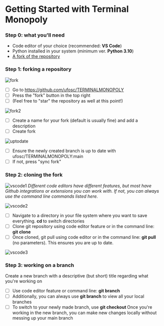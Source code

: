 # Getting Started with Terminal Monopoly

### Step 0: what you'll need
- Code editor of your choice (recommended: **VS Code**)
- Python installed in your system (minimum ver. **Python 3.10**)
- [A fork of the repository](https://github.com/ufosc/TERMINALMONOPOLY)

### Step 1: forking a repository
![fork](https://github.com/user-attachments/assets/a71ea542-0236-4051-8076-07e414d0934c)

- [ ] Go to https://github.com/ufosc/TERMINALMONOPOLY
- [ ] Press the "fork" button in the top right
- [ ] (Feel free to "star" the repository as well at this point!)

![fork2](https://github.com/user-attachments/assets/4ae61df2-a32d-47d1-9fbd-ae62f3c2e011)
- [ ] Create a name for your fork (default is usually fine) and add a description
- [ ] Create fork

![uptodate](https://github.com/user-attachments/assets/1f7f6b34-a70c-41a9-8670-e8a15689c926)
- [ ] Ensure the newly created branch is up to date with ufosc/TERMINALMONOPOLY:main
- [ ] If not, press "sync fork"

### Step 2: cloning the fork
![vscode1](https://github.com/user-attachments/assets/7bff4df7-a0f8-42de-8cb3-47390742d8f9)
*Different code editors have different features, but most have Github integrations or extensions you can work with. If not, you can always use the command line commands listed here.*

![vscode2](https://github.com/user-attachments/assets/e61e57cd-3af2-4fca-9c17-57abb14d8ded)

- [ ] Navigate to a directory in your file system where you want to save everything. **cd <directory name>** to switch directories
- [ ] Clone git repository using code editor feature or in the command line: **git clone <URL to your newly created fork>**
- [ ] Once cloned, git pull using code editor or in the command line: **git pull** (no parameters). This ensures you are up to date.

![vscode3](https://github.com/user-attachments/assets/d79c9126-23a2-4e6d-85a6-5a941637157d)
### Step 3: working on a branch  
Create a new branch with a descriptive (but short) title regarding what you're working on
- [ ] Use code editor feature or command line: **git branch <name>**
- [ ] Additionally, you can always use **git branch** to view all your local branches
- [ ] To switch to your newly made branch, use **git checkout <name>**
Once you're working in the new branch, you can make new changes locally without messing up your main branch
